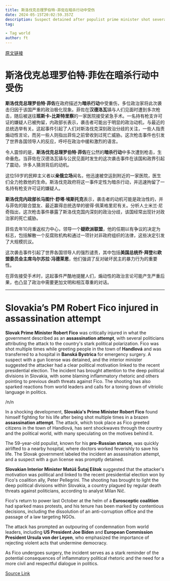 ```yaml
---
title: 斯洛伐克总理罗伯特·菲佐在暗杀行动中受伤
date: 2024-05-15T20:02:59.357Z
description: Suspect detained after populist prime minister shot several times while greeting people in town of Handlová
tag: 

- Tag world
author: ft
---
```


[原文链接](https://ft.com/content/3508cf1b-2b5f-4cfb-b287-6b41c3641afc)

# **斯洛伐克总理罗伯特·菲佐在暗杀行动中受伤**

**斯洛伐克总理罗伯特·菲佐**在政府描述为**暗杀行动**中受重伤，多位政治家将此次袭击归因于该国严重的政治极化现象。菲佐在**汉德洛瓦**镇与人们见面时遭到多次枪击，随后被送往**班斯卡-比斯特里察**的一家医院接受紧急手术。一名持有枪支许可证的嫌疑人已被拘留，内政部长表示，袭击者可能出于明显的政治动机，与最近的总统选举有关。这起事件引起了人们对斯洛伐克深刻政治分歧的关注，一些人指责煽动性言论，而另一些人则指出菲佐之前曾收到过死亡威胁。这次枪击事件也引发了世界各国领导人的反应，呼吁在政治中缓和激烈的语言。

令人震惊的是，**斯洛伐克总理罗伯特·菲佐**在公然的**暗杀行动**中多次遭到枪击，生命垂危。当菲佐在汉德洛瓦镇与公民见面时发生的这次袭击事件在该国和政界引起了震动，许多人猜测背后的动机。

这位59岁的民粹主义者以**亲俄立场**闻名，他迅速被空运到附近的一家医院，医生们全力抢救他的生命。斯洛伐克政府将这一事件定性为暗杀行动，并迅速拘留了一名持有枪支许可证的嫌疑人。

**斯洛伐克内政部长马图什·舒塔·埃斯托克**表示，袭击者的动机可能是政治性的，并与菲佐的联合盟友、最近赢得总统选举的彼得·佩莱格里尼有关。分析人士米兰·尼奇指出，这次枪击事件暴露了斯洛伐克国内深刻的政治分歧，该国经常出现针对政治家的死亡威胁。

菲佐去年10月重返权力中心，领导一个**疑欧派联盟**，他的任期以有争议的决定为标志，包括解散一个反腐败机构和通过一项针对非政府组织的法律，这些决定引发了大规模抗议。

这次袭击事件引起了世界各国领导人的强烈谴责，其中包括**美国总统乔·拜登**和**欧盟委员会主席乌尔苏拉·冯德莱恩**，他们强调了反对破坏民主的暴力行为的重要性。

在菲佐接受手术时，这起事件严酷地提醒人们，煽动性的政治言论可能产生严重后果，也凸显了政治中需要更加文明和相互尊重的对话。

---

# Slovakia’s PM Robert Fico injured in assassination attempt

**Slovak Prime Minister Robert Fico** was critically injured in what the government described as an **assassination attempt**, with several politicians attributing the attack to the country's stark political polarization. Fico was shot multiple times while greeting people in the town of **Handlová** and was transferred to a hospital in **Banská Bystrica** for emergency surgery. A suspect with a gun license was detained, and the interior minister suggested the attacker had a clear political motivation linked to the recent presidential election. The incident has brought attention to the deep political divisions in Slovakia, with some blaming inflammatory rhetoric and others pointing to previous death threats against Fico. The shooting has also sparked reactions from world leaders and calls for a toning down of vitriolic language in politics. 

/n/n

In a shocking development, **Slovakia's Prime Minister Robert Fico** found himself fighting for his life after being shot multiple times in a brazen **assassination attempt**. The attack, which took place as Fico greeted citizens in the town of Handlová, has sent shockwaves through the country and the political world, with many speculating on the motives behind it. 

The 59-year-old populist, known for his **pro-Russian stance**, was quickly airlifted to a nearby hospital, where doctors worked feverishly to save his life. The Slovak government labeled the incident an assassination attempt, and a suspect with a gun license was promptly detained. 

**Slovakian Interior Minister Matúš Šutaj Eštok** suggested that the attacker's motivation was political and linked to the recent presidential election won by Fico's coalition ally, Peter Pellegrini. The shooting has brought to light the deep political divisions within Slovakia, a country plagued by regular death threats against politicians, according to analyst Milan Nič. 

Fico's return to power last October at the helm of a **Eurosceptic coalition** had sparked mass protests, and his tenure has been marked by contentious decisions, including the dissolution of an anti-corruption office and the passage of a law targeting NGOs. 

The attack has prompted an outpouring of condemnation from world leaders, including **US President Joe Biden** and **European Commission President Ursula von der Leyen**, who emphasized the importance of rejecting violent acts that undermine democracy. 

As Fico undergoes surgery, the incident serves as a stark reminder of the potential consequences of inflammatory political rhetoric and the need for a more civil and respectful dialogue in politics.

[Source Link](https://ft.com/content/3508cf1b-2b5f-4cfb-b287-6b41c3641afc)

